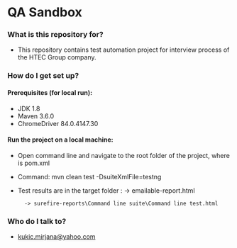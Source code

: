 # QA Sandbox #

### What is this repository for? ###

* This repository contains test automation project for interview process of the HTEC Group company.

### How do I get set up? ###
#### Prerequisites (for local run): ####
* JDK 1.8
* Maven 3.6.0
* ChromeDriver 84.0.4147.30

#### Run the project on a local machine:
* Open command line and navigate to the root folder of the project, where is pom.xml
* Command: mvn clean test -DsuiteXmlFile=testng
* Test results are in the target folder : 
		-> emailable-report.html
		
		-> surefire-reports\Command line suite\Command line test.html 

### Who do I talk to? ###

* kukic.mirjana@yahoo.com
